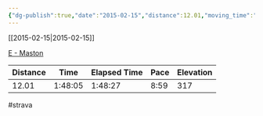 ```yaml
---
{"dg-publish":true,"date":"2015-02-15","distance":12.01,"moving_time":"1:48:05","elapsed_time":"1:48:27","pace":"8:59","total_elevation_gain":317,"url":"https://www.strava.com/activities/255526542","permalink":"/01-personal/strava/2015-02-15-e-maston/","dgPassFrontmatter":true}
---
```



[[2015-02-15\|2015-02-15]]

[E - Maston](https://www.strava.com/activities/255526542)

| Distance | Time    | Elapsed Time | Pace | Elevation |
| -------- | ------- | ------------ | ---- | --------- |
| 12.01    | 1:48:05 | 1:48:27      | 8:59 | 317       |




#strava
